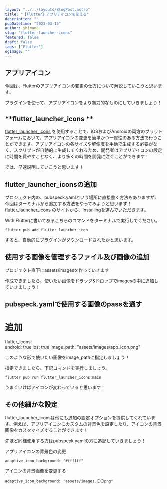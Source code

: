 ```yaml
---
layout: "../../layouts/BlogPost.astro"
title: "【Flutter】アプリアイコンを変える"
description: ""
pubDatetime: "2023-03-15"
author: shimano
slug: "flutter-launcher-icons"
featured: false
draft: false
tags: ["Flutter"]
ogImage: ""
---
```


## アプリアイコン

今回は、Flutterのアプリアイコンの変更の仕方について解説していこうと思います。

プラグインを使って、アプリアイコンをより魅力的なものにしていきましょう！

## **flutter_launcher_icons **

 [flutter_launcher_icons](https://pub.dev/packages/flutter_launcher_icons) を使用することで、iOSおよびAndroidの両方のプラットフォームにおいて、アプリアイコンの変更を簡単かつ一貫性のある方法で行うことができます。アプリアイコンの各サイズや解像度を手動で生成する必要がなく、スクリプトが自動的に生成してくれるため、開発者はアプリアイコンの設定に時間を費やすことなく、より多くの時間を開発に注ぐことができます！

では、早速説明していこうと思います！

## **flutter_launcher_iconsの追加**

プロジェクト内の、pubspeck.yamlという場所に直接書く方法もありますが、今回はターミナルから追加する方法をやってみようと思います！[flutter_launcher_icons](https://pub.dev/packages/flutter_launcher_icons) のサイトから、Installingを選んでいただきます。

With Flutterに書いてあるこちらのコマンドをターミナルで実行してください。

`flutter pub add flutter_launcher_icon`

すると、自動的にプラグインがダウンロードされたかと思います。

## 使用する画像を管理するファイル及び画像の追加

プロジェクト直下にassets/imagesを作っていきます

作成できましたら、使いたい画像をドラッグ&ドロップでimagesの中に追加していきましょう！

## pubspeck.yamlで使用する画像のpassを通す

#  追加
flutter_icons:       
  android: true
  ios: true
  image_path: "assets/images/app_icon.png"

このような形で使いたい画像をimage_pathに指定しましょう！

指定できましたら、下記コマンドを実行しましょう。

`flutter pub run flutter_launcher_icons:main`

うまくいけばアイコンが変わっていると思います！

## その他細かな設定

flutter_launcher_iconsは他にも追加の設定オプションを提供してくれています。例えば、アプリアイコンにカスタムの背景色を設定したり、アイコンの背景画像をカスタマイズすることができます！

先ほど同様使用する方はpubspeck.yamlの方に追記していきましょう！

アプリアイコンの背景色の変更

`adaptive_icon_background: "#ffffff"`

アイコンの背景画像を変更する

`adaptive_icon_background: "assets/images.〇〇png"`